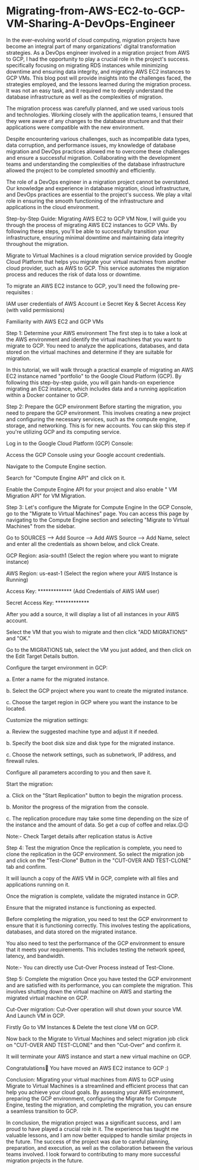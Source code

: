 # Migrating-from-AWS-EC2-to-GCP-VM-Sharing-A-DevOps-Engineer
In the ever-evolving world of cloud computing, migration projects have become an integral part of many organizations' digital transformation strategies. As a DevOps engineer involved in a migration project from AWS to GCP, I had the opportunity to play a crucial role in the project's success. specifically focusing on migrating RDS instances while minimizing downtime and ensuring data integrity, and migrating AWS EC2 instances to GCP VMs. This blog post will provide insights into the challenges faced, the strategies employed, and the lessons learned during the migration process. It was not an easy task, and it required me to deeply understand the database infrastructure as well as the complexities of migration.

The migration process was carefully planned, and we used various tools and technologies. Working closely with the application teams, I ensured that they were aware of any changes to the database structure and that their applications were compatible with the new environment.

Despite encountering various challenges, such as incompatible data types, data corruption, and performance issues, my knowledge of database migration and DevOps practices allowed me to overcome these challenges and ensure a successful migration. Collaborating with the development teams and understanding the complexities of the database infrastructure allowed the project to be completed smoothly and efficiently.

The role of a DevOps engineer in a migration project cannot be overstated. Our knowledge and experience in database migration, cloud infrastructure, and DevOps practices are essential to the project's success. We play a vital role in ensuring the smooth functioning of the infrastructure and applications in the cloud environment.

Step-by-Step Guide: Migrating AWS EC2 to GCP VM
Now, I will guide you through the process of migrating AWS EC2 instances to GCP VMs. By following these steps, you'll be able to successfully transition your infrastructure, ensuring minimal downtime and maintaining data integrity throughout the migration.

Migrate to Virtual Machines is a cloud migration service provided by Google Cloud Platform that helps you migrate your virtual machines from another cloud provider, such as AWS to GCP. This service automates the migration process and reduces the risk of data loss or downtime.

To migrate an AWS EC2 instance to GCP, you'll need the following pre-requisites :

IAM user credentials of AWS Account i.e Secret Key & Secret Access Key (with valid permissions)

Familiarity with AWS EC2 and GCP VMs

Step 1: Determine your AWS environment
The first step is to take a look at the AWS environment and identify the virtual machines that you want to migrate to GCP. You need to analyze the applications, databases, and data stored on the virtual machines and determine if they are suitable for migration.

In this tutorial, we will walk through a practical example of migrating an AWS EC2 instance named "portfolio" to the Google Cloud Platform (GCP). By following this step-by-step guide, you will gain hands-on experience migrating an EC2 instance, which includes data and a running application within a Docker container to GCP.

Step 2: Prepare the GCP environment
Before starting the migration, you need to prepare the GCP environment. This involves creating a new project and configuring the necessary services, such as the compute engine, storage, and networking. This is for new accounts. You can skip this step if you're utilizing GCP and its computing service.

Log in to the Google Cloud Platform (GCP) Console:

Access the GCP Console using your Google account credentials.

Navigate to the Compute Engine section.

Search for "Compute Engine API" and click on it.

Enable the Compute Engine API for your project and also enable "
VM Migration API" for VM Migration.

Step 3: Let's configure the Migrate for Compute Engine
In the GCP Console, go to the "Migrate to Virtual Machines" page. You can access this page by navigating to the Compute Engine section and selecting "Migrate to Virtual Machines" from the sidebar.

Go to SOURCES –> Add Source –> Add AWS Source –> Add Name, select and enter all the credentials as shown below, and click Create.

GCP Region: asia-south1 (Select the region where you want to migrate instance)

AWS Region: us-east-1 (Select the region where your AWS Instance is Running)

Access Key: ************* (Add Credentials of AWS IAM user)

Secret Access Key: *************

After you add a source, it will display a list of all instances in your AWS account.



Select the VM that you wish to migrate and then click "ADD MIGRATIONS" and "OK."

Go to the MIGRATIONS tab, select the VM you just added, and then click on the Edit Target Details button.

Configure the target environment in GCP:

a. Enter a name for the migrated instance.

b. Select the GCP project where you want to create the migrated instance.

c. Choose the target region in GCP where you want the instance to be located.

Customize the migration settings:

a. Review the suggested machine type and adjust it if needed.

b. Specify the boot disk size and disk type for the migrated instance.

c. Choose the network settings, such as subnetwork, IP address, and firewall rules.

Configure all parameters according to you and then save it.

Start the migration:

a. Click on the "Start Replication" button to begin the migration process.

b. Monitor the progress of the migration from the console.

c. The replication procedure may take some time depending on the size of the instance and the amount of data. So get a cup of coffee and relax.😉😉





Note:- Check Target details after replication status is Active

Step 4: Test the migration
Once the replication is complete, you need to clone the replication in the GCP environment. So select the migration job and click on the "Test-Clone" Button in the "CUT-OVER AND TEST-CLONE" tab and confirm.

It will launch a copy of the AWS VM in GCP, complete with all files and applications running on it.

Once the migration is complete, validate the migrated instance in GCP.

Ensure that the migrated instance is functioning as expected.

Before completing the migration, you need to test the GCP environment to ensure that it is functioning correctly. This involves testing the applications, databases, and data stored on the migrated instance.

You also need to test the performance of the GCP environment to ensure that it meets your requirements. This includes testing the network speed, latency, and bandwidth.

Note:- You can directly use Cut-Over Process instead of Test-Clone.

Step 5: Complete the migration
Once you have tested the GCP environment and are satisfied with its performance, you can complete the migration. This involves shutting down the virtual machine on AWS and starting the migrated virtual machine on GCP.

Cut-Over migration: Cut-Over operation will shut down your source VM. And Launch VM in GCP.

Firstly Go to VM Instances & Delete the test clone VM on GCP.

Now back to the Migrate to Virtual Machines and select migration job click on "CUT-OVER AND TEST-CLONE" and then "Cut-Over" and confirm it.

It will terminate your AWS instance and start a new virtual machine on GCP.





Congratulations🎊 You have moved an AWS EC2 instance to GCP :)



Conclusion:
Migrating your virtual machines from AWS to GCP using Migrate to Virtual Machines is a streamlined and efficient process that can help you achieve your cloud goals. By assessing your AWS environment, preparing the GCP environment, configuring the Migrate for Compute Engine, testing the migration, and completing the migration, you can ensure a seamless transition to GCP.

In conclusion, the migration project was a significant success, and I am proud to have played a crucial role in it. The experience has taught me valuable lessons, and I am now better equipped to handle similar projects in the future. The success of the project was due to careful planning, preparation, and execution, as well as the collaboration between the various teams involved. I look forward to contributing to many more successful migration projects in the future.
